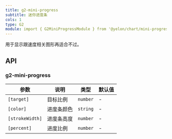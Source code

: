 ```yaml
---
title: g2-mini-progress
subtitle: 迷你进度条
cols: 1
type: G2
module: import { G2MiniProgressModule } from '@yelon/chart/mini-progress';
---
```


用于显示跟速度相关图形再适合不过。

## API

### g2-mini-progress

| 参数 | 说明 | 类型 | 默认值 |
|----|----|----|-----|
| `[target]` | 目标比例 | `number` | - |
| `[color]` | 进度条颜色 | `string` | - |
| `[strokeWidth]` | 进度条高度 | `number` | - |
| `[percent]` | 进度比例 | `number` | - |
